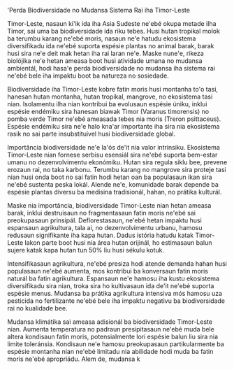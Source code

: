 'Perda Biodiversidade no Mudansa Sistema Rai iha Timor-Leste

Timor-Leste, nasaun ki'ik ida iha Asia Sudeste ne'ebé okupa metade ilha Timor, sai uma ba biodiversidade ida riku tebes. Husi hutan tropikal molok ba terumbu karang ne'ebé moris, nasaun ne'e hatudu ekosistema diversifikadu ida ne'ebé suporta espésie plantas no animal barak, barak husi sira ne'e deit mak hetan iha rai laran ne'e. Maske nune'e, rikeza biolójika ne'e hetan ameasa boot husi atividade umana no mudansa ambientál, hodi hasa'e perda biodiversidade no mudansa iha sistema rai ne'ebé bele iha impaktu boot ba natureza no sosiedade.

Biodiversidade iha Timor-Leste kobre fatin moris husi montanha to'o tasi, hanesan hutan montanha, hutan tropikal, mangrove, no ekosistema tasi nian. Isolamentu ilha nian kontribui ba evolusaun espésie úniku, inklui espésie endémiku sira hanesan biawak Timor (Varanus timorensis) no pomba verde Timor ne'ebé ameasada tebes nia moris (Treron psittaceus). Espésie endémiku sira ne'e halo kna'ar importante iha sira nia ekosistema rasik no sai parte insubstituível husi biodiversidade global.

Importância biodiversidade ne'e la'ós de'it nia valor intrínsiku. Ekosistema Timor-Leste nian fornese serbisu esensiál sira ne'ebé suporta bem-estar umanu no dezenvolvimentu ekonómiku. Hutan sira regula siklu bee, prevene erozaun rai, no taka karbonu. Terumbu karang no mangrove sira proteje tasi nian husi onda boot no sai fatin hodi hetan oan ba populasaun ikan sira ne'ebé sustenta peska lokál. Alende ne'e, komunidade barak depende ba espésie plantas diversu ba medisina tradisionál, hahan, no prátika kulturál.

Maske nia importância, biodiversidade Timor-Leste nian hetan ameasa barak, inklui destruisaun no fragmentasaun fatin moris ne'ebé sai preokupasaun prinsipál. Deflorestasaun, ne'ebé hetan impaktu husi espansaun agrikultura, tala ai, no dezenvolvimentu urbanu, hamosu redusaun signifikante iha kapa hutan. Dadus istória hatudu katak Timor-Leste lakon parte boot husi nia área hutan orijinál, ho estimasaun balun sujere katak kapa hutan tun 50% liu husi sékulu kotuk.

Intensifikasaun agrikultura, ne'ebé presiza hodi atende demanda hahan husi populasaun ne'ebé aumenta, mos kontribui ba konversaun fatin moris naturál ba fatin agrikultura. Espansaun ne'e hamosu iha kustu ekosistema diversifikadu sira nian, troka sira ho kultivasaun ida de'it ne'ebé suporta espésie menus. Mudansa ba prátika agrikultura intensiva mós hamosu uza pesticida no fertilizante ne'ebé bele iha impaktu negativu ba biodiversidade rai no kualidade bee.

Mudansa klimátika sai ameasa adisionál ba biodiversidade Timor-Leste nian. Aumenta temperatura no padraun presipitasaun ne'ebé muda bele altera kondisaun fatin moris, potensialmente lori espésie balun liu sira nia limite toleránsia. Kondisaun ne'e hamosu preokupasaun partikularmente ba espésie montanha nian ne'ebé limitadu nia abilidade hodi muda ba fatin moris ne'ebé apropriádu. Alem de, mudansa k